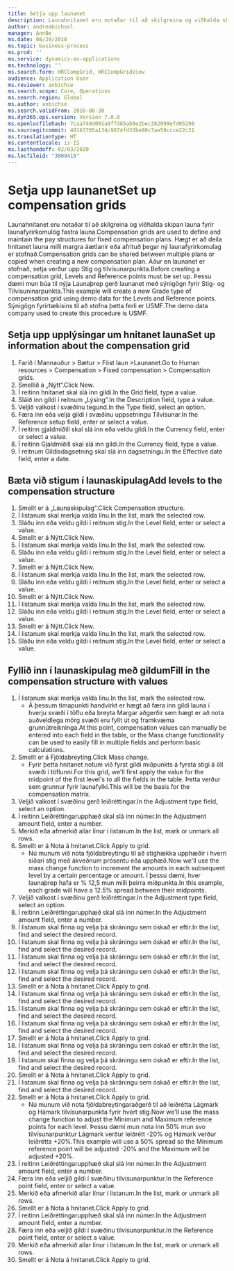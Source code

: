 ```yaml
---
title: Setja upp launanet
description: Launahnitanet eru notaðar til að skilgreina og viðhalda skipan launa fyrir launafyrirkomulög fastra launa.
author: andreabichsel
manager: AnnBe
ms.date: 08/29/2018
ms.topic: business-process
ms.prod: ''
ms.service: dynamics-ax-applications
ms.technology: ''
ms.search.form: HRCCompGrid, HRCCompGridView
audience: Application User
ms.reviewer: anbichse
ms.search.scope: Core, Operations
ms.search.region: Global
ms.author: anbichse
ms.search.validFrom: 2016-06-30
ms.dyn365.ops.version: Version 7.0.0
ms.openlocfilehash: 7caa740d091a9ffd85ab9e2bec382099efd05298
ms.sourcegitcommit: 40163705a134c9874fd33be80c7ae59ccce22c21
ms.translationtype: HT
ms.contentlocale: is-IS
ms.lasthandoff: 02/03/2020
ms.locfileid: "3009415"
---
```

# <a name="set-up-compensation-grids"></a><span data-ttu-id="33ee3-103">Setja upp launanet</span><span class="sxs-lookup"><span data-stu-id="33ee3-103">Set up compensation grids</span></span>

<span data-ttu-id="33ee3-104">Launahnitanet eru notaðar til að skilgreina og viðhalda skipan launa fyrir launafyrirkomulög fastra launa.</span><span class="sxs-lookup"><span data-stu-id="33ee3-104">Compensation grids are used to define and maintain the pay structures for fixed compensation plans.</span></span> <span data-ttu-id="33ee3-105">Hægt er að deila hnitanet launa milli margra áætlanir eða afrituð þegar ný launafyrirkomulag er stofnað.</span><span class="sxs-lookup"><span data-stu-id="33ee3-105">Compensation grids can be shared between multiple plans or copied when creating a new compensation plan.</span></span>  <span data-ttu-id="33ee3-106">Áður en launanet er stofnað, setja verður upp Stig og tilvísunarpunkta.</span><span class="sxs-lookup"><span data-stu-id="33ee3-106">Before creating a compensation grid, Levels and Reference points must be set up.</span></span> <span data-ttu-id="33ee3-107">Þessu dæmi mun búa til nýja Launaþrep gerð launanet með sýnigögn fyrir Stig- og Tilvísuninarpunkta.</span><span class="sxs-lookup"><span data-stu-id="33ee3-107">This example will create a new Grade type of compensation grid using demo data for the Levels and Reference points.</span></span> <span data-ttu-id="33ee3-108">Sýnigögn fyrirtækisins til að stofna þetta ferli er USMF.</span><span class="sxs-lookup"><span data-stu-id="33ee3-108">The demo data company used to create this procedure is USMF.</span></span>


## <a name="set-up-information-about-the-compensation-grid"></a><span data-ttu-id="33ee3-109">Setja upp upplýsingar um hnitanet launa</span><span class="sxs-lookup"><span data-stu-id="33ee3-109">Set up information about the compensation grid</span></span>
1. <span data-ttu-id="33ee3-110">Farið í Mannauður > Bætur > Föst laun >Launanet.</span><span class="sxs-lookup"><span data-stu-id="33ee3-110">Go to Human resources > Compensation > Fixed compensation > Compensation grids.</span></span>
2. <span data-ttu-id="33ee3-111">Smellið á „Nýtt“.</span><span class="sxs-lookup"><span data-stu-id="33ee3-111">Click New.</span></span>
3. <span data-ttu-id="33ee3-112">Í reitinn hnitanet skal slá inn gildi.</span><span class="sxs-lookup"><span data-stu-id="33ee3-112">In the Grid field, type a value.</span></span>
4. <span data-ttu-id="33ee3-113">Sláið inn gildi í reitnum „Lýsing“.</span><span class="sxs-lookup"><span data-stu-id="33ee3-113">In the Description field, type a value.</span></span>
5. <span data-ttu-id="33ee3-114">Veljið valkost í svæðinu tegund.</span><span class="sxs-lookup"><span data-stu-id="33ee3-114">In the Type field, select an option.</span></span>
6. <span data-ttu-id="33ee3-115">Færa inn eða velja gildi í svæðinu uppsetningu Tilvísunar.</span><span class="sxs-lookup"><span data-stu-id="33ee3-115">In the Reference setup field, enter or select a value.</span></span>
7. <span data-ttu-id="33ee3-116">Í reitinn gjaldmiðill skal slá inn eða veldu gildi.</span><span class="sxs-lookup"><span data-stu-id="33ee3-116">In the Currency field, enter or select a value.</span></span>
8. <span data-ttu-id="33ee3-117">Í reitinn Gjaldmiðill skal slá inn gildi.</span><span class="sxs-lookup"><span data-stu-id="33ee3-117">In the Currency field, type a value.</span></span>
9. <span data-ttu-id="33ee3-118">Í reitnum Gildisdagsetning skal slá inn dagsetningu.</span><span class="sxs-lookup"><span data-stu-id="33ee3-118">In the Effective date field, enter a date.</span></span>

## <a name="add-levels-to-the-compensation-structure"></a><span data-ttu-id="33ee3-119">Bæta við stigum í launaskipulag</span><span class="sxs-lookup"><span data-stu-id="33ee3-119">Add levels to the compensation structure</span></span>
1. <span data-ttu-id="33ee3-120">Smellt er á „Launaskipulag“.</span><span class="sxs-lookup"><span data-stu-id="33ee3-120">Click Compensation structure.</span></span>
2. <span data-ttu-id="33ee3-121">Í listanum skal merkja valda línu.</span><span class="sxs-lookup"><span data-stu-id="33ee3-121">In the list, mark the selected row.</span></span>
3. <span data-ttu-id="33ee3-122">Sláðu inn eða veldu gildi í reitnum stig.</span><span class="sxs-lookup"><span data-stu-id="33ee3-122">In the Level field, enter or select a value.</span></span>
4. <span data-ttu-id="33ee3-123">Smellt er á Nýtt.</span><span class="sxs-lookup"><span data-stu-id="33ee3-123">Click New.</span></span>
5. <span data-ttu-id="33ee3-124">Í listanum skal merkja valda línu.</span><span class="sxs-lookup"><span data-stu-id="33ee3-124">In the list, mark the selected row.</span></span>
6. <span data-ttu-id="33ee3-125">Sláðu inn eða veldu gildi í reitnum stig.</span><span class="sxs-lookup"><span data-stu-id="33ee3-125">In the Level field, enter or select a value.</span></span>
7. <span data-ttu-id="33ee3-126">Smellt er á Nýtt.</span><span class="sxs-lookup"><span data-stu-id="33ee3-126">Click New.</span></span>
8. <span data-ttu-id="33ee3-127">Í listanum skal merkja valda línu.</span><span class="sxs-lookup"><span data-stu-id="33ee3-127">In the list, mark the selected row.</span></span>
9. <span data-ttu-id="33ee3-128">Sláðu inn eða veldu gildi í reitnum stig.</span><span class="sxs-lookup"><span data-stu-id="33ee3-128">In the Level field, enter or select a value.</span></span>
10. <span data-ttu-id="33ee3-129">Smellt er á Nýtt.</span><span class="sxs-lookup"><span data-stu-id="33ee3-129">Click New.</span></span>
11. <span data-ttu-id="33ee3-130">Í listanum skal merkja valda línu.</span><span class="sxs-lookup"><span data-stu-id="33ee3-130">In the list, mark the selected row.</span></span>
12. <span data-ttu-id="33ee3-131">Sláðu inn eða veldu gildi í reitnum stig.</span><span class="sxs-lookup"><span data-stu-id="33ee3-131">In the Level field, enter or select a value.</span></span>
13. <span data-ttu-id="33ee3-132">Smellt er á Nýtt.</span><span class="sxs-lookup"><span data-stu-id="33ee3-132">Click New.</span></span>
14. <span data-ttu-id="33ee3-133">Í listanum skal merkja valda línu.</span><span class="sxs-lookup"><span data-stu-id="33ee3-133">In the list, mark the selected row.</span></span>
15. <span data-ttu-id="33ee3-134">Sláðu inn eða veldu gildi í reitnum stig.</span><span class="sxs-lookup"><span data-stu-id="33ee3-134">In the Level field, enter or select a value.</span></span>

## <a name="fill-in-the-compensation-structure-with-values"></a><span data-ttu-id="33ee3-135">Fyllið inn í launaskipulag með gildum</span><span class="sxs-lookup"><span data-stu-id="33ee3-135">Fill in the compensation structure with values</span></span>
1. <span data-ttu-id="33ee3-136">Í listanum skal merkja valda línu.</span><span class="sxs-lookup"><span data-stu-id="33ee3-136">In the list, mark the selected row.</span></span>
    * <span data-ttu-id="33ee3-137">Á þessum tímapunkti handvirkt er hægt að færa inn gildi launa í hverju svæði í töflu eða breyta Margar aðgerðir sem hægt er að nota auðveldlega mörg svæði eru fyllt út og framkvæma grunnútreikninga.</span><span class="sxs-lookup"><span data-stu-id="33ee3-137">At this point, compensation values can manually be entered into each field in the table, or the Mass change functionality can be used to easily fill in multiple fields and perform basic calculations.</span></span>  
2. <span data-ttu-id="33ee3-138">Smellt er á Fjöldabreyting.</span><span class="sxs-lookup"><span data-stu-id="33ee3-138">Click Mass change.</span></span>
    * <span data-ttu-id="33ee3-139">Fyrir þetta hnitanet notum við fyrst gildi miðpunkts á fyrsta stigi á öll svæði í töflunni.</span><span class="sxs-lookup"><span data-stu-id="33ee3-139">For this grid, we'll first apply the value for the midpoint of the first level's to all the fields in the table.</span></span> <span data-ttu-id="33ee3-140">Þetta verður sem grunnur fyrir launafylki.</span><span class="sxs-lookup"><span data-stu-id="33ee3-140">This will be the basis for the compensation matrix.</span></span>  
3. <span data-ttu-id="33ee3-141">Veljið valkost í svæðinu gerð leiðréttingar.</span><span class="sxs-lookup"><span data-stu-id="33ee3-141">In the Adjustment type field, select an option.</span></span>
4. <span data-ttu-id="33ee3-142">Í reitinn Leiðréttingarupphæð skal slá inn númer.</span><span class="sxs-lookup"><span data-stu-id="33ee3-142">In the Adjustment amount field, enter a number.</span></span>
5. <span data-ttu-id="33ee3-143">Merkið eða afmerkið allar línur í listanum.</span><span class="sxs-lookup"><span data-stu-id="33ee3-143">In the list, mark or unmark all rows.</span></span>
6. <span data-ttu-id="33ee3-144">Smellt er á Nota á hnitanet.</span><span class="sxs-lookup"><span data-stu-id="33ee3-144">Click Apply to grid.</span></span>
    * <span data-ttu-id="33ee3-145">Nú munum við nota fjöldabreytingu til að stighækka upphæðir í hverri síðari stig með ákveðnum prósentu eða upphæð.</span><span class="sxs-lookup"><span data-stu-id="33ee3-145">Now we'll use the mass change function to increment the amounts in each subsequent level by a certain percentage or amount.</span></span> <span data-ttu-id="33ee3-146">Í þessu dæmi, hver launaþrep hafa er % 12,5 mun milli þeirra miðpunkta.</span><span class="sxs-lookup"><span data-stu-id="33ee3-146">In this example, each grade will have a 12.5% spread between their midpoints.</span></span>  
7. <span data-ttu-id="33ee3-147">Veljið valkost í svæðinu gerð leiðréttingar.</span><span class="sxs-lookup"><span data-stu-id="33ee3-147">In the Adjustment type field, select an option.</span></span>
8. <span data-ttu-id="33ee3-148">Í reitinn Leiðréttingarupphæð skal slá inn númer.</span><span class="sxs-lookup"><span data-stu-id="33ee3-148">In the Adjustment amount field, enter a number.</span></span>
9. <span data-ttu-id="33ee3-149">Í listanum skal finna og velja þá skráningu sem óskað er eftir.</span><span class="sxs-lookup"><span data-stu-id="33ee3-149">In the list, find and select the desired record.</span></span>
10. <span data-ttu-id="33ee3-150">Í listanum skal finna og velja þá skráningu sem óskað er eftir.</span><span class="sxs-lookup"><span data-stu-id="33ee3-150">In the list, find and select the desired record.</span></span>
11. <span data-ttu-id="33ee3-151">Í listanum skal finna og velja þá skráningu sem óskað er eftir.</span><span class="sxs-lookup"><span data-stu-id="33ee3-151">In the list, find and select the desired record.</span></span>
12. <span data-ttu-id="33ee3-152">Í listanum skal finna og velja þá skráningu sem óskað er eftir.</span><span class="sxs-lookup"><span data-stu-id="33ee3-152">In the list, find and select the desired record.</span></span>
13. <span data-ttu-id="33ee3-153">Smellt er á Nota á hnitanet.</span><span class="sxs-lookup"><span data-stu-id="33ee3-153">Click Apply to grid.</span></span>
14. <span data-ttu-id="33ee3-154">Í listanum skal finna og velja þá skráningu sem óskað er eftir.</span><span class="sxs-lookup"><span data-stu-id="33ee3-154">In the list, find and select the desired record.</span></span>
15. <span data-ttu-id="33ee3-155">Í listanum skal finna og velja þá skráningu sem óskað er eftir.</span><span class="sxs-lookup"><span data-stu-id="33ee3-155">In the list, find and select the desired record.</span></span>
16. <span data-ttu-id="33ee3-156">Í listanum skal finna og velja þá skráningu sem óskað er eftir.</span><span class="sxs-lookup"><span data-stu-id="33ee3-156">In the list, find and select the desired record.</span></span>
17. <span data-ttu-id="33ee3-157">Smellt er á Nota á hnitanet.</span><span class="sxs-lookup"><span data-stu-id="33ee3-157">Click Apply to grid.</span></span>
18. <span data-ttu-id="33ee3-158">Í listanum skal finna og velja þá skráningu sem óskað er eftir.</span><span class="sxs-lookup"><span data-stu-id="33ee3-158">In the list, find and select the desired record.</span></span>
19. <span data-ttu-id="33ee3-159">Í listanum skal finna og velja þá skráningu sem óskað er eftir.</span><span class="sxs-lookup"><span data-stu-id="33ee3-159">In the list, find and select the desired record.</span></span>
20. <span data-ttu-id="33ee3-160">Smellt er á Nota á hnitanet.</span><span class="sxs-lookup"><span data-stu-id="33ee3-160">Click Apply to grid.</span></span>
21. <span data-ttu-id="33ee3-161">Í listanum skal finna og velja þá skráningu sem óskað er eftir.</span><span class="sxs-lookup"><span data-stu-id="33ee3-161">In the list, find and select the desired record.</span></span>
22. <span data-ttu-id="33ee3-162">Smellt er á Nota á hnitanet.</span><span class="sxs-lookup"><span data-stu-id="33ee3-162">Click Apply to grid.</span></span>
    * <span data-ttu-id="33ee3-163">Nú munum við nota fjöldabreytingaraðgerð til að leiðrétta Lágmark og Hámark tilvísunarpunkta fyrir hvert stig.</span><span class="sxs-lookup"><span data-stu-id="33ee3-163">Now we'll use the mass change function to adjust the Minimum and Maximum reference points for each level.</span></span> <span data-ttu-id="33ee3-164">Þessu dæmi mun nota inn 50% mun svo tilvísunarpunktur Lágmark verður leiðrétt -20% og Hámark verður leiðrétta +20%.</span><span class="sxs-lookup"><span data-stu-id="33ee3-164">This example will use a 50% spread so the Minimum reference point will be adjusted -20% and the Maximum will be adjusted +20%.</span></span>  
23. <span data-ttu-id="33ee3-165">Í reitinn Leiðréttingarupphæð skal slá inn númer.</span><span class="sxs-lookup"><span data-stu-id="33ee3-165">In the Adjustment amount field, enter a number.</span></span>
24. <span data-ttu-id="33ee3-166">Færa inn eða veljið gildi í svæðinu tilvísunarpunktur.</span><span class="sxs-lookup"><span data-stu-id="33ee3-166">In the Reference point field, enter or select a value.</span></span>
25. <span data-ttu-id="33ee3-167">Merkið eða afmerkið allar línur í listanum.</span><span class="sxs-lookup"><span data-stu-id="33ee3-167">In the list, mark or unmark all rows.</span></span>
26. <span data-ttu-id="33ee3-168">Smellt er á Nota á hnitanet.</span><span class="sxs-lookup"><span data-stu-id="33ee3-168">Click Apply to grid.</span></span>
27. <span data-ttu-id="33ee3-169">Í reitinn Leiðréttingarupphæð skal slá inn númer.</span><span class="sxs-lookup"><span data-stu-id="33ee3-169">In the Adjustment amount field, enter a number.</span></span>
28. <span data-ttu-id="33ee3-170">Færa inn eða veljið gildi í svæðinu tilvísunarpunktur.</span><span class="sxs-lookup"><span data-stu-id="33ee3-170">In the Reference point field, enter or select a value.</span></span>
29. <span data-ttu-id="33ee3-171">Merkið eða afmerkið allar línur í listanum.</span><span class="sxs-lookup"><span data-stu-id="33ee3-171">In the list, mark or unmark all rows.</span></span>
30. <span data-ttu-id="33ee3-172">Smellt er á Nota á hnitanet.</span><span class="sxs-lookup"><span data-stu-id="33ee3-172">Click Apply to grid.</span></span>

